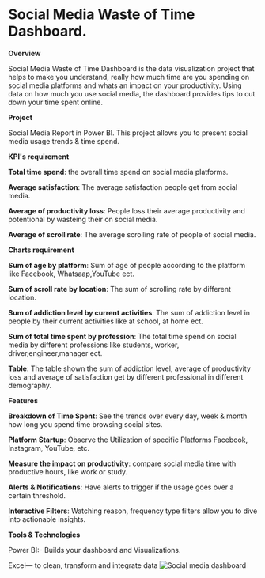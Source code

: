 # Social Media Waste of Time Dashboard.

**Overview**

Social Media Waste of Time Dashboard is the data visualization project that helps to make you understand, really how much time are you spending on social media platforms and whats an impact on your productivity. Using data on how much you use social media, the dashboard provides tips to cut down your time spent online.

**Project**

Social Media Report in Power BI. This project allows you to present social media usage trends & time spend.

**KPI's requirement**

**Total time spend**: the overall time spend on social media platforms.

**Average satisfaction**: The average satisfaction people get from social media. 

**Average of productivity loss**: People loss their average productivity and potentional by wasteing their on social media.

**Average of scroll rate**: The average scrolling rate of people of social media.

**Charts requirement**

**Sum of age by platform**: Sum of age of people according to the platform like Facebook, Whatsaap,YouTube ect.

**Sum of scroll rate by location**: The sum of scrolling rate by different location.

**Sum of addiction level by current activities**: The sum of addiction level in people by their current activities like at school, at home ect.

**Sum of total time spent by profession**: The total time spend on social media by different professions like students, worker, driver,engineer,manager ect.

**Table**: The table shown the sum of addiction level, average of productivity loss and average of satisfaction get by different professional in different demography.

**Features**

**Breakdown of Time Spent**: See the trends over every day, week & month how long you spend time browsing social sites.

**Platform Startup**: Observe the Utilization of specific Platforms Facebook, Instagram, YouTube, etc.

**Measure the impact on productivity**: compare social media time with productive hours, like work or study.

**Alerts & Notifications**: Have alerts to trigger if the usage goes over a certain threshold.

**Interactive Filters**: Watching reason, frequency type filters allow you to dive into actionable insights.

**Tools & Technologies**

Power BI:- Builds your dashboard and Visualizations.

Excel— to clean, transform and integrate data
![Social media dashboard](https://cwpwp2.betterthanpaper.com/wp-content/uploads/2019/05/social-media-marketing.png)

